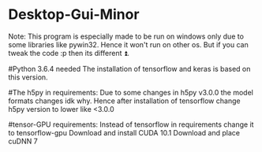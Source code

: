 # Desktop-Gui-Minor
Note: This program is especially made to be run on windows only due to some libraries like pywin32.
Hence it won't run on other os. But if you can tweak the code :p then its different ⏫.

#Python 3.6.4 needed
The installation of tensorflow and keras is based on this version.


#The h5py in requirements:
Due to some changes in h5py v3.0.0 the model formats changes idk why. Hence after installation of tensorflow change h5py version to lower like <3.0.0


#tensor-GPU requirements:
Instead of tensorflow in requirements change it to tensorflow-gpu
Download and install CUDA 10.1 
Download and place cuDNN 7

